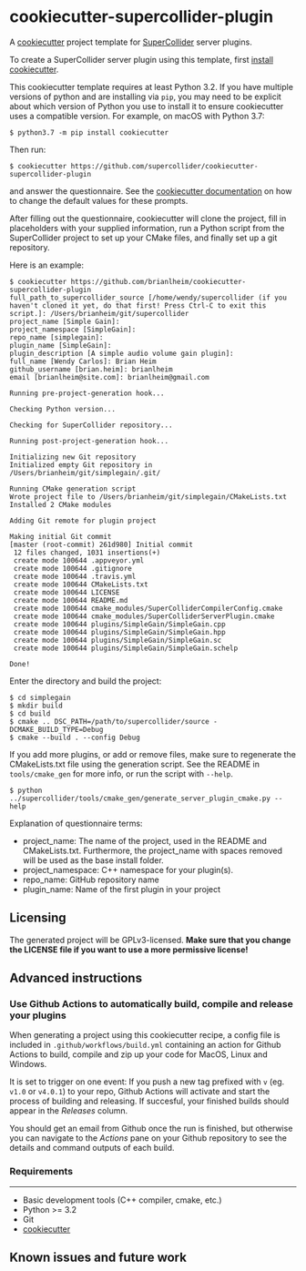 cookiecutter-supercollider-plugin
=================================

A [cookiecutter] project template for [SuperCollider] server plugins.

To create a SuperCollider server plugin using this template, first
[install cookiecutter][installation instructions].

This cookiecutter template requires at least Python 3.2. If you have multiple versions of python and
are installing via `pip`, you may need to be explicit about which version of Python you use to
install it to ensure cookiecutter uses a compatible version. For example, on macOS with Python 3.7:

    $ python3.7 -m pip install cookiecutter

Then run:

    $ cookiecutter https://github.com/supercollider/cookiecutter-supercollider-plugin

and answer the questionnaire. See the [cookiecutter documentation] on how to change the default
values for these prompts.

After filling out the questionnaire, cookiecutter will clone the project, fill in placeholders with
your supplied information, run a Python script from the SuperCollider project to set up your CMake
files, and finally set up a git repository.

Here is an example:

    $ cookiecutter https://github.com/brianlheim/cookiecutter-supercollider-plugin
    full_path_to_supercollider_source [/home/wendy/supercollider (if you haven't cloned it yet, do that first! Press Ctrl-C to exit this script.]: /Users/brianheim/git/supercollider
    project_name [Simple Gain]:
    project_namespace [SimpleGain]:
    repo_name [simplegain]:
    plugin_name [SimpleGain]:
    plugin_description [A simple audio volume gain plugin]:
    full_name [Wendy Carlos]: Brian Heim
    github_username [brian.heim]: brianlheim
    email [brianlheim@site.com]: brianlheim@gmail.com

    Running pre-project-generation hook...

    Checking Python version...

    Checking for SuperCollider repository...

    Running post-project-generation hook...

    Initializing new Git repository
    Initialized empty Git repository in /Users/brianheim/git/simplegain/.git/

    Running CMake generation script
    Wrote project file to /Users/brianheim/git/simplegain/CMakeLists.txt
    Installed 2 CMake modules

    Adding Git remote for plugin project

    Making initial Git commit
    [master (root-commit) 261d980] Initial commit
     12 files changed, 1031 insertions(+)
     create mode 100644 .appveyor.yml
     create mode 100644 .gitignore
     create mode 100644 .travis.yml
     create mode 100644 CMakeLists.txt
     create mode 100644 LICENSE
     create mode 100644 README.md
     create mode 100644 cmake_modules/SuperColliderCompilerConfig.cmake
     create mode 100644 cmake_modules/SuperColliderServerPlugin.cmake
     create mode 100644 plugins/SimpleGain/SimpleGain.cpp
     create mode 100644 plugins/SimpleGain/SimpleGain.hpp
     create mode 100644 plugins/SimpleGain/SimpleGain.sc
     create mode 100644 plugins/SimpleGain/SimpleGain.schelp

    Done!

Enter the directory and build the project:

    $ cd simplegain
    $ mkdir build
    $ cd build
    $ cmake .. DSC_PATH=/path/to/supercollider/source -DCMAKE_BUILD_TYPE=Debug
    $ cmake --build . --config Debug

If you add more plugins, or add or remove files, make sure to regenerate the CMakeLists.txt file
using the generation script. See the README in `tools/cmake_gen` for more info, or run the script
with `--help`.

    $ python ../supercollider/tools/cmake_gen/generate_server_plugin_cmake.py --help

Explanation of questionnaire terms:

- project\_name: The name of the project, used in the README and CMakeLists.txt. Furthermore, the
  project\_name with spaces removed will be used as the base install folder.
- project\_namespace: C++ namespace for your plugin(s).
- repo\_name: GitHub repository name
- plugin\_name: Name of the first plugin in your project

Licensing
---------

The generated project will be GPLv3-licensed. **Make sure that you change the LICENSE file if you
want to use a more permissive license!**

Advanced instructions
---------------------

### Use Github Actions to automatically build, compile and release your plugins

When generating a project using this cookiecutter recipe, a config file is included in `.github/workflows/build.yml` containing an action for Github Actions to build, compile and zip up your code for MacOS, Linux and Windows. 

It is set to trigger on one event: If you push a new tag prefixed with `v` (eg. `v1.0` or `v4.0.1`) to your repo, Github Actions will activate and start the process of building and releasing. If succesful, your finished builds should appear in the *Releases* column.

You should get an email from Github once the run is finished, but otherwise you can navigate to the *Actions* pane on your Github repository to see the details and command outputs of each build.

### Requirements
------------

* Basic development tools (C++ compiler, cmake, etc.)
* Python >= 3.2
* Git
* [cookiecutter]

Known issues and future work
----------------------------

[cookiecutter]: https://github.com/audreyr/cookiecutter
[cookiecutter documentation]: https://cookiecutter.readthedocs.io/en/0.9.1/advanced_usage.html#user-config-0-7-0
[SuperCollider]: https://github.com/supercollider/supercollider
[installation instructions]: http://cookiecutter.readthedocs.org/en/latest/installation.html
[Travis]: https://docs.travis-ci.com/user/getting-started/
[AppVeyor]: https://ci.appveyor.com/signup
